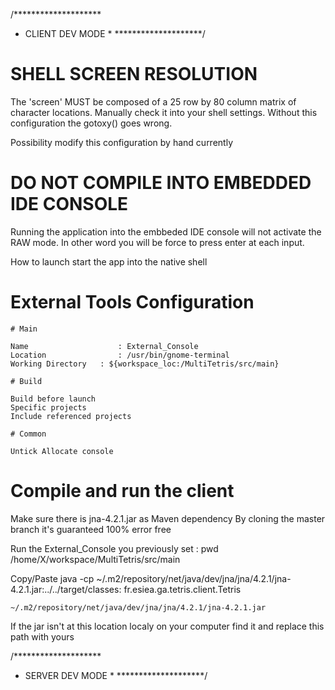 /********************
 *	CLIENT DEV MODE	*
 ********************/

# SHELL SCREEN RESOLUTION 

The 'screen' MUST be composed of a 25 row by 80 column matrix of character locations.
Manually check it into your shell settings.
Without this configuration the gotoxy() goes wrong.

Possibility modify this configuration by hand currently

# DO NOT COMPILE INTO EMBEDDED IDE CONSOLE

Running the application into the embbeded IDE console will not activate the RAW mode.
In other word you will be force to press enter at each input.

How to launch start the app into the native shell

# External Tools Configuration

	# Main
	
	Name					: External_Console
	Location 				: /usr/bin/gnome-terminal
	Working Directory 	: ${workspace_loc:/MultiTetris/src/main}

	# Build

	Build before launch
	Specific projects
	Include referenced projects

	# Common

	Untick Allocate console
	
# Compile and run the client

Make sure there is jna-4.2.1.jar as Maven dependency
By cloning the master branch it's guaranteed 100% error free

Run the External_Console you previously set :
	pwd
	/home/X/workspace/MultiTetris/src/main

Copy/Paste
	java -cp ~/.m2/repository/net/java/dev/jna/jna/4.2.1/jna-4.2.1.jar:../../target/classes: fr.esiea.ga.tetris.client.Tetris
	
	~/.m2/repository/net/java/dev/jna/jna/4.2.1/jna-4.2.1.jar
If the jar isn't at this location localy on your computer find it and replace this path with yours

/********************
 *	SERVER DEV MODE	*
 ********************/